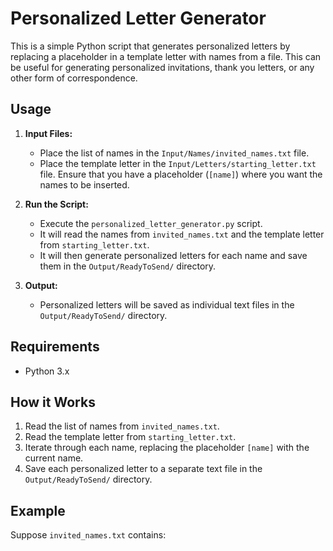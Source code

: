 # Personalized Letter Generator

This is a simple Python script that generates personalized letters by replacing a placeholder in a template letter with names from a file. This can be useful for generating personalized invitations, thank you letters, or any other form of correspondence.

## Usage

1. **Input Files:**
   - Place the list of names in the `Input/Names/invited_names.txt` file.
   - Place the template letter in the `Input/Letters/starting_letter.txt` file. Ensure that you have a placeholder (`[name]`) where you want the names to be inserted.

2. **Run the Script:**
   - Execute the `personalized_letter_generator.py` script.
   - It will read the names from `invited_names.txt` and the template letter from `starting_letter.txt`.
   - It will then generate personalized letters for each name and save them in the `Output/ReadyToSend/` directory.

3. **Output:**
   - Personalized letters will be saved as individual text files in the `Output/ReadyToSend/` directory.

## Requirements

- Python 3.x

## How it Works

1. Read the list of names from `invited_names.txt`.
2. Read the template letter from `starting_letter.txt`.
3. Iterate through each name, replacing the placeholder `[name]` with the current name.
4. Save each personalized letter to a separate text file in the `Output/ReadyToSend/` directory.

## Example

Suppose `invited_names.txt` contains:
